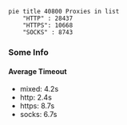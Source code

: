 
```mermaid
pie title 40800 Proxies in list
    "HTTP" : 28437
    "HTTPS": 10668
    "SOCKS" : 8743
```

### Some Info
#### Average Timeout

- mixed: 4.2s
- http: 2.4s
- https: 8.7s
- socks: 6.7s